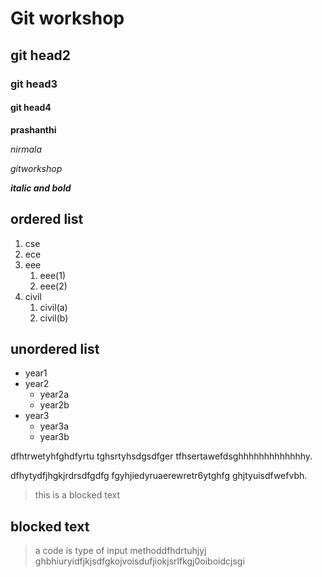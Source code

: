 # Git workshop
## git head2
### git head3
#### git head4

**prashanthi**

_nirmala_

*gitworkshop*

_**italic and bold**_

## ordered list
1. cse
2. ece
3. eee
     1. eee(1)
     2. eee(2)
4. civil
   1. civil(a)
   2. civil(b)
## unordered list
- year1
- year2
   * year2a
   * year2b
- year3
   * year3a
   * year3b

dfhtrwetyhfghdfyrtu
tghsrtyhsdgsdfger
tfhsertawefdsghhhhhhhhhhhhhy.

dfhytydfjhgkjrdrsdfgdfg
fgyhjiedyruaerewretr6ytghfg
ghjtyuisdfwefvbh.

>this is a blocked text
 
## blocked text
>a code is type of input methoddfhdrtuhjyj
ghbhiuryidfjkjsdfgkojvoisdufjiokjsrlfkgj0oiboidcjsgi
